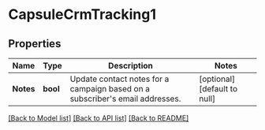 # CapsuleCrmTracking1

## Properties
Name | Type | Description | Notes
------------ | ------------- | ------------- | -------------
**Notes** | **bool** | Update contact notes for a campaign based on a subscriber&#x27;s email addresses. | [optional] [default to null]

[[Back to Model list]](../README.md#documentation-for-models) [[Back to API list]](../README.md#documentation-for-api-endpoints) [[Back to README]](../README.md)

